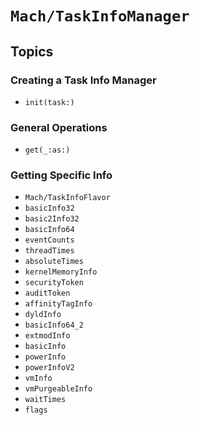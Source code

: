 # ``Mach/TaskInfoManager``

## Topics

### Creating a Task Info Manager

- ``init(task:)``

### General Operations

 - ``get(_:as:)``

### Getting Specific Info

- ``Mach/TaskInfoFlavor``
- ``basicInfo32``
- ``basic2Info32``
- ``basicInfo64``
- ``eventCounts``
- ``threadTimes``
- ``absoluteTimes``
- ``kernelMemoryInfo``
- ``securityToken``
- ``auditToken``
- ``affinityTagInfo``
- ``dyldInfo``
- ``basicInfo64_2``
- ``extmodInfo``
- ``basicInfo``
- ``powerInfo``
- ``powerInfoV2``
- ``vmInfo``
- ``vmPurgeableInfo``
- ``waitTimes``
- ``flags``
